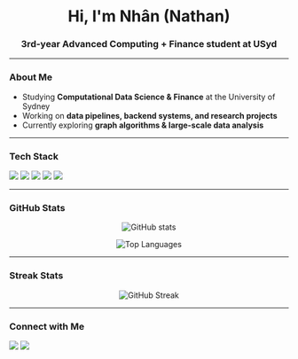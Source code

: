 <!-- Profile README for YOUR_USERNAME -->

<h1 align="center">Hi, I'm Nhân (Nathan)</h1>
<h3 align="center">3rd-year Advanced Computing + Finance student at USyd</h3>

---

### About Me
- Studying **Computational Data Science & Finance** at the University of Sydney  
- Working on **data pipelines, backend systems, and research projects**  
- Currently exploring **graph algorithms & large-scale data analysis**  

---

### Tech Stack
<p align="left">
  <img src="https://img.shields.io/badge/Python-3.11-blue?logo=python&logoColor=white" />
  <img src="https://img.shields.io/badge/PostgreSQL-336791?logo=postgresql&logoColor=white" />
  <img src="https://img.shields.io/badge/FastAPI-005571?logo=fastapi&logoColor=white" />
  <img src="https://img.shields.io/badge/Docker-2496ED?logo=docker&logoColor=white" />
  <img src="https://img.shields.io/badge/Git-F05032?logo=git&logoColor=white" />
</p>

---

### GitHub Stats
<p align="center">
  <img src="https://github-readme-stats.vercel.app/api?username=NguyenVuAnNhan&show_icons=true&theme=tokyonight" alt="GitHub stats" />
</p>

<p align="center">
  <img src="https://github-readme-stats.vercel.app/api/top-langs/?username=NguyenVuAnNhan&layout=compact&theme=tokyonight" alt="Top Languages" />
</p>

---

### Streak Stats
<p align="center">
  <img src="https://streak-stats.demolab.com?user=NguyenVuAnNhan&theme=tokyonight&hide_border=true" alt="GitHub Streak" />
</p>

---

### Connect with Me
<p align="left">
  <a href="https://www.linkedin.com/in/nathan-nguyen-8a5456297/" target="_blank"><img src="https://img.shields.io/badge/LinkedIn-0A66C2?logo=linkedin&logoColor=white" /></a>
  <a href="mailto:annhan0328@gmail.com"><img src="https://img.shields.io/badge/Email-D14836?logo=gmail&logoColor=white" /></a>
</p>
